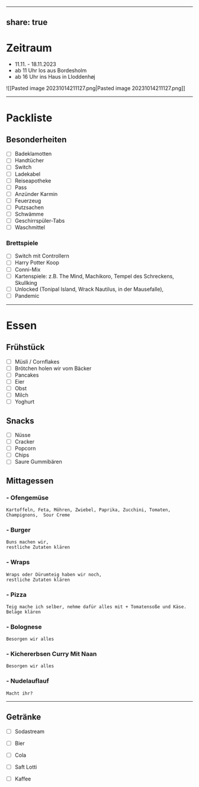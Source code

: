 
---
share: true
---



# Zeitraum

- 11.11. - 18.11.2023
- ab 11 Uhr los aus Bordesholm
- ab 16 Uhr ins Haus in Lloddenhøj

![[Pasted image 20231014211127.png|Pasted image 20231014211127.png]]

---

# Packliste

## Besonderheiten

- [ ] Badeklamotten
- [ ] Handtücher
- [ ] Switch
- [ ] Ladekabel
- [ ] Reiseapotheke
- [ ] Pass
- [ ] Anzünder Karmin
- [ ] Feuerzeug
- [ ] Putzsachen
- [ ] Schwämme
- [ ] Geschirrspüler-Tabs
- [ ] Waschmittel

### Brettspiele

- [ ] Switch mit Controllern
- [ ] Harry Potter Koop
- [ ] Conni-Mix
- [ ] Kartenspiele: z.B. The Mind, Machikoro, Tempel des Schreckens, Skullking
- [ ] Unlocked (Tonipal Island, Wrack Nautilus, in der Mausefalle), 
- [ ] Pandemic

---

# Essen

## Frühstück

- [ ] Müsli / Cornflakes  
- [ ] Brötchen holen wir vom Bäcker  
- [ ] Pancakes  
- [ ] Eier
- [ ] Obst  
- [ ] Milch  
- [ ] Yoghurt

## Snacks

- [ ] Nüsse
- [ ] Cracker 
- [ ] Popcorn
- [ ] Chips
- [ ] Saure Gummibären

## Mittagessen

### - Ofengemüse

	Kartoffeln, Feta, Möhren, Zwiebel, Paprika, Zucchini, Tomaten, Champignons,  Sour Creme

### - Burger

	Buns machen wir,  
	restliche Zutaten klären

### - Wraps

	Wraps oder Dürumteig haben wir noch,  
	restliche Zutaten klären

### - Pizza

	Teig mache ich selber, nehme dafür alles mit + Tomatensoße und Käse.  
	Beläge klären

### - Bolognese

	Besorgen wir alles 

### - Kichererbsen Curry Mit Naan

	Besorgen wir alles 

### - Nudelauflauf

	Macht ihr?

---

## Getränke

- [ ] Sodastream  
- [ ] Bier  
- [ ] Cola  
- [ ] Saft Lotti  
- [ ] Kaffee

